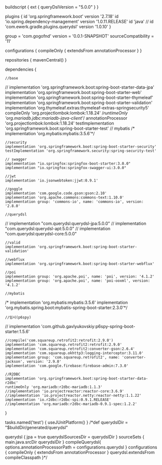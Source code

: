 buildscript {
    ext {
        queryDslVersion = "5.0.0"
    }
}

plugins {
    id 'org.springframework.boot' version '2.7.18'
    id 'io.spring.dependency-management' version '1.0.11.RELEASE'
    id 'java'
//    id 'com.ewerk.gradle.plugins.querydsl' version '1.0.10'
}

group = 'com.gogofnd'
version = '0.0.1-SNAPSHOT'
sourceCompatibility = '11'

configurations {
    compileOnly {
        extendsFrom annotationProcessor
    }
}

repositories {
    mavenCentral()
}

dependencies {

    //base
//    implementation 'org.springframework.boot:spring-boot-starter-data-jpa'
    implementation 'org.springframework.boot:spring-boot-starter-web'
    implementation 'org.springframework.boot:spring-boot-starter-thymeleaf'
    implementation 'org.springframework.boot:spring-boot-starter-validation'
    implementation 'org.thymeleaf.extras:thymeleaf-extras-springsecurity5'
    compileOnly 'org.projectlombok:lombok:1.18.24'
    /*runtimeOnly 'org.mariadb.jdbc:mariadb-java-client'*/
    annotationProcessor 'org.projectlombok:lombok:1.18.24'
    testImplementation 'org.springframework.boot:spring-boot-starter-test'
    // mybatis
/*    implementation 'org.mybatis:mybatis:3.5.6'*/

    //security
    implementation 'org.springframework.boot:spring-boot-starter-security'
    testImplementation 'org.springframework.security:spring-security-test'

    // swagger
    implementation "io.springfox:springfox-boot-starter:3.0.0"
    implementation "io.springfox:springfox-swagger-ui:3.0.0"

    //jwt
    implementation 'io.jsonwebtoken:jjwt:0.9.1'

    //goggle
    implementation 'com.google.code.gson:gson:2.10'
    implementation 'org.apache.commons:commons-text:1.10.0'
    implementation group: 'commons-io', name: 'commons-io', version: '2.8.0'

    //querydsl
//    implementation "com.querydsl:querydsl-jpa:5.0.0"
//    implementation "com.querydsl:querydsl-apt:5.0.0"
//    implementation "com.querydsl:querydsl-core:5.0.0"

    //valid
    implementation 'org.springframework.boot:spring-boot-starter-validation'

    //webflux
    implementation 'org.springframework.boot:spring-boot-starter-webflux'

    //poi
    implementation group: 'org.apache.poi', name: 'poi', version: '4.1.2'
    implementation group: 'org.apache.poi', name: 'poi-ooxml', version: '4.1.2'

    //mybatis
/*    implementation 'org.mybatis:mybatis:3.5.6'
    implementation 'org.mybatis.spring.boot:mybatis-spring-boot-starter:2.3.0'*/

    //임시(p6spy)
//	implementation 'com.github.gavlyukovskiy:p6spy-spring-boot-starter:1.5.6'

    //compile('com.squareup.retrofit2:retrofit:2.9.0')
    implementation 'com.squareup.retrofit2:retrofit:2.9.0'
    implementation 'com.squareup.retrofit2:converter-gson:2.6.4'
    implementation 'com.squareup.okhttp3:logging-interceptor:3.11.0'
    implementation group: 'com.squareup.retrofit2', name: 'converter-jackson', version: '2.9.0'
    implementation 'com.google.firebase:firebase-admin:7.3.0'

    //R2DBC
    implementation 'org.springframework.boot:spring-boot-starter-data-r2dbc'
    runtimeOnly 'org.mariadb:r2dbc-mariadb:1.1.3'
    //implementation 'io.projectreactor:reactor-core:3.6.9'
    //implementation 'io.projectreactor.netty:reactor-netty:1.1.22'
    implementation 'io.r2dbc:r2dbc-spi:0.9.1.RELEASE'
    //implementation 'org.mariadb:r2dbc-mariadb-0.9.1-spec:1.2.2'
}

tasks.named('test') {
    useJUnitPlatform()
}
/*def querydslDir = "$buildDir/generated/querydsl"

querydsl {
    jpa = true
    querydslSourcesDir = querydslDir
}
sourceSets {
    main.java.srcDir querydslDir
}
compileQuerydsl{
    options.annotationProcessorPath = configurations.querydsl
}
configurations {
    compileOnly {
        extendsFrom annotationProcessor
    }
    querydsl.extendsFrom compileClasspath
}*/
